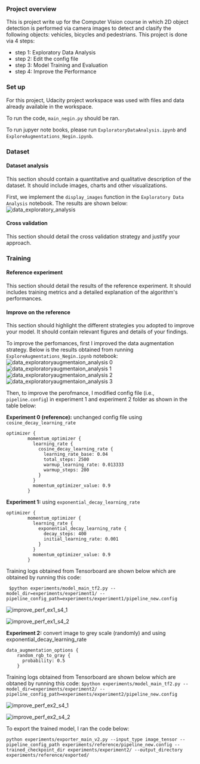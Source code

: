 ### Project overview
This is project write up for the Computer Vision course in which 2D object detection is performed via camera images to detect and clasify the following objects: vehicles, bicycles and pedestrians.
This project is done via 4 steps:
- step 1: Exploratory Data Analysis
- step 2: Edit the config file
- step 3: Model Training and Evaluation
- step 4: Improve the Performance

### Set up
For this project, Udacity project workspace was used with files and data already available in the workspace.

To run the code, `main_negin.py` should be ran.

To run jupyer note books, please run `ExploratoryDataAnalysis.ipynb` and `ExploreAugmentations_Negin.ipynb`.

### Dataset
#### Dataset analysis
This section should contain a quantitative and qualitative description of the dataset. It should include images, charts and other visualizations.

First, we implement the `display_images` function in the `Exploratory Data Analysis` notebook. The results are shown below:
![data_exploratory_analysis](https://user-images.githubusercontent.com/109758200/184712542-55baf11e-96da-4aa6-ac1c-7947d31ebccc.png)

#### Cross validation
This section should detail the cross validation strategy and justify your approach.

### Training
#### Reference experiment
This section should detail the results of the reference experiment. It should includes training metrics and a detailed explanation of the algorithm's performances.

#### Improve on the reference
This section should highlight the different strategies you adopted to improve your model. It should contain relevant figures and details of your findings.

To improve the perfomances, first I improved the data augmentation strategy.
Below is the results obtained from running `ExploreAugmentations_Negin.ipynb` notebook:
![data_exploratoryaugmentaion_analysis 0 ](https://user-images.githubusercontent.com/109758200/184972516-b8044925-9d9a-48a1-89e9-6f5fbf6fa8bc.png)
![data_exploratoryaugmentaion_analysis 1 ](https://user-images.githubusercontent.com/109758200/184972546-970c99ce-6fef-4bc8-b34d-426f07e237c0.png)
![data_exploratoryaugmentaion_analysis 2 ](https://user-images.githubusercontent.com/109758200/184972014-19cbcb91-ffa4-4694-9efa-9a6918e7a410.png)
![data_exploratoryaugmentaion_analysis 3 ](https://user-images.githubusercontent.com/109758200/184972033-e473d5fc-a3f0-4025-b9a0-95950a00b9a3.png)

Then, to improve the perofmance, I modified config file (i.e., `pipeline.config`) in experiment 1 and experiment 2 folder as shown in the table below:

**Experiment 0 (reference):** unchanged config file using `cosine_decay_learning_rate`

```
optimizer {
	    momentum_optimizer {
	      learning_rate {
	        cosine_decay_learning_rate {
	          learning_rate_base: 0.04
	          total_steps: 2500
	          warmup_learning_rate: 0.013333
	          warmup_steps: 200
	        }
	      }
	      momentum_optimizer_value: 0.9
	    }
```
	
  
**Experiment 1:** using `exponential_decay_learning_rate`

```
optimizer {
	    momentum_optimizer {
	      learning_rate {
	        exponential_decay_learning_rate {
	          decay_steps: 400
	          initial_learning_rate: 0.001
	        }
	      }
	      momentum_optimizer_value: 0.9
	    }
```

Training logs obtained from Tensorboard are shown below which are obtained by running this code:
```
 $python experiments/model_main_tf2.py --model_dir=experiments/experiment1/ --pipeline_config_path=experiments/experiment1/pipeline_new.config
```

![improve_perf_ex1_s4_1](https://user-images.githubusercontent.com/109758200/184705983-339a62c9-5545-495c-9360-517a4948ea3c.png)

![improve_perf_ex1_s4_2](https://user-images.githubusercontent.com/109758200/184705993-f6a22cdb-9e09-4088-9d2f-ead1629609f9.png)

**Experiment 2:** convert image to grey scale (randomly) and using exponential_decay_learning_rate
```
data_augmentation_options {
    random_rgb_to_gray {
      probability: 0.5
    }
```

Training logs obtained from Tensorboard are shown below which are obtaned by running this code:
```$python experiments/model_main_tf2.py --model_dir=experiments/experiment2/ --pipeline_config_path=experiments/experiment2/pipeline_new.config```

![improve_perf_ex2_s4_1](https://user-images.githubusercontent.com/109758200/184705912-d104a093-d1d4-419a-8f5a-77e9bc97faaf.png)

![improve_perf_ex2_s4_2](https://user-images.githubusercontent.com/109758200/184705930-4cb0ce72-03c8-43c5-bdef-da2cd59c0995.png)

To export the trained model, I ran the code below:
```
python experiments/exporter_main_v2.py --input_type image_tensor --pipeline_config_path experiments/reference/pipeline_new.config --trained_checkpoint_dir experiments/experiment2/ --output_directory experiments/reference/exported/

```


